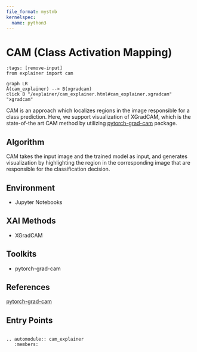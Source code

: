 ```yaml
---
file_format: mystnb
kernelspec:
  name: python3
---
```

# CAM (Class Activation Mapping)

```{code-cell} python3
:tags: [remove-input]
from explainer import cam
```

```{mermaid}
graph LR
A(cam_explainer) --> B(xgradcam)
click B "/explainer/cam_explainer.html#cam_explainer.xgradcam" "xgradcam"
```
CAM is an approach which localizes regions in the image responsible for a class prediction.
Here, we support visualization of XGradCAM, which is the state-of-the art CAM method by
utilizing [pytorch-grad-cam](https://github.com/jacobgil/pytorch-grad-cam) package.

## Algorithm
CAM takes the input image and the trained model as input, and generates visualization by highlighting
the region in the corresponding image that are responsible for the classification decision.

## Environment
- Jupyter Notebooks

## XAI Methods
- XGradCAM

## Toolkits
- pytorch-grad-cam

## References
[pytorch-grad-cam](https://github.com/jacobgil/pytorch-grad-cam)


## Entry Points

```{eval-rst}

.. automodule:: cam_explainer
   :members:

```
